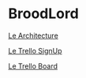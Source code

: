 # BroodLord


[Le Architecture](https://docs.google.com/presentation/d/1wWnbqAWqjOR_f-JVBWSQK-ADbVVhue8wcy0dzkIuUHg/edit?usp=sharing)

[Le Trello SignUp](https://trello.com/herpderp1/recommend)

[Le Trello Board](https://trello.com/b/hVrwZ8AB/broodlord)
